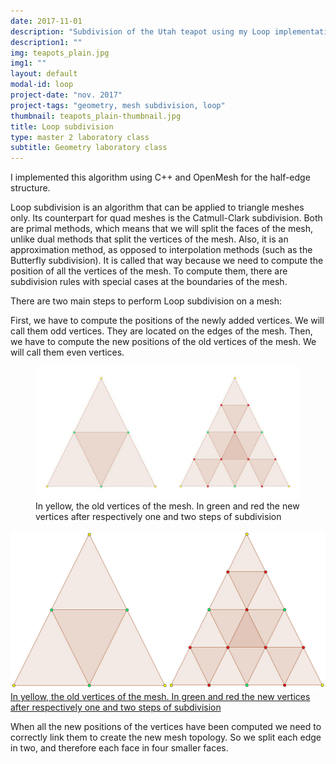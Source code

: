 ```yaml
---
date: 2017-11-01
description: "Subdivision of the Utah teapot using my Loop implementation"
description1: ""
img: teapots_plain.jpg
img1: ""
layout: default
modal-id: loop
project-date: "nov. 2017"
project-tags: "geometry, mesh subdivision, loop"
thumbnail: teapots_plain-thumbnail.jpg
title: Loop subdivision
type: master 2 laboratory class
subtitle: Geometry laboratory class
---
```


I implemented this algorithm using C++ and OpenMesh for the half-edge structure.

Loop subdivision is an algorithm that can be applied to triangle meshes only. Its counterpart for quad meshes is the Catmull-Clark subdivision. Both are primal methods, which means that we will split the faces of the mesh, unlike dual methods that split the vertices of the mesh.
Also, it is an approximation method, as opposed to interpolation methods (such as the Butterfly subdivision). It is called that way because we need to compute the position of all the vertices of the mesh. To compute them, there are subdivision rules with special cases at the boundaries of the mesh.

There are two main steps to perform Loop subdivision on a mesh:

First, we have to compute the positions of the newly added vertices. We will call them odd vertices. They are located on the edges of the mesh.
Then, we have to compute the new positions of the old vertices of the mesh. We will call them even vertices.

<html>
<figure>
  <a href="#loop_subdivision">
    <img src="/res/geometry/loop_subdivision.jpg"/>
  </a>
  <figcaption>In yellow, the old vertices of the mesh. In green and red the new vertices after respectively one and two steps of subdivision</figcaption>
</figure>
<a href="#_">
  <div class="lightbox" id="loop_subdivision">
    <img src="/res/geometry/loop_subdivision_full.jpg"/>
    <div class="caption-container">
      <div>In yellow, the old vertices of the mesh. In green and red the new vertices after respectively one and two steps of subdivision</div>
    </div>
  </div>
</a>
</html>

When all the new positions of the vertices have been computed we need to correctly link them to create the new mesh topology. So we split each edge in two, and therefore each face in four smaller faces.
